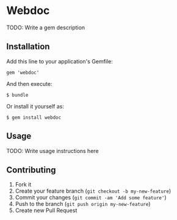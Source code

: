 # Webdoc

TODO: Write a gem description

## Installation

Add this line to your application's Gemfile:

    gem 'webdoc'

And then execute:

    $ bundle

Or install it yourself as:

    $ gem install webdoc

## Usage

TODO: Write usage instructions here

## Contributing

1. Fork it
2. Create your feature branch (`git checkout -b my-new-feature`)
3. Commit your changes (`git commit -am 'Add some feature'`)
4. Push to the branch (`git push origin my-new-feature`)
5. Create new Pull Request
